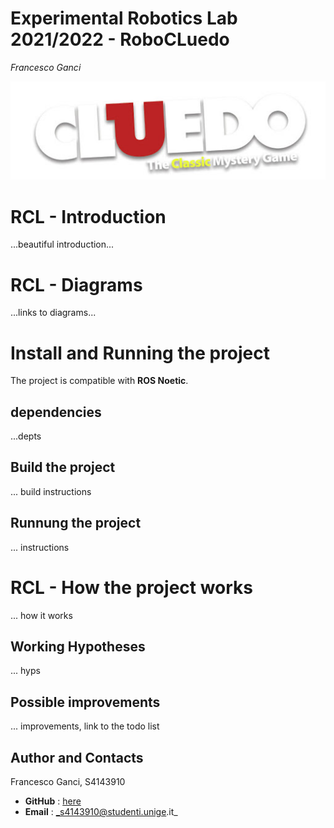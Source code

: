 # Experimental Robotics Lab 2021/2022 - RoboCLuedo

_Francesco Ganci_

![CLuedo](/robocluedo/docs/img/cluedologo.jpg)

# RCL - Introduction

...beautiful introduction...

# RCL - Diagrams

...links to diagrams...

# Install and Running the project

The project is compatible with **ROS Noetic**. 

## dependencies

...depts

## Build the project

... build instructions

## Runnung the project

... instructions

# RCL - How the project works

... how it works

## Working Hypotheses

... hyps

## Possible improvements

... improvements, link to the todo list

## Author and Contacts

Francesco Ganci, S4143910

- **GitHub** : [here](https://github.com/programmatoroSeduto)
- **Email** : _s4143910@studenti.unige.it_